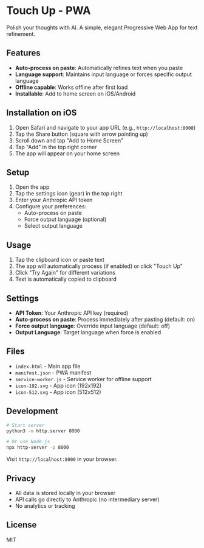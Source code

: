 # Touch Up - PWA

Polish your thoughts with AI. A simple, elegant Progressive Web App for text refinement.

## Features

- **Auto-process on paste**: Automatically refines text when you paste
- **Language support**: Maintains input language or forces specific output language
- **Offline capable**: Works offline after first load
- **Installable**: Add to home screen on iOS/Android

## Installation on iOS

1. Open Safari and navigate to your app URL (e.g., `http://localhost:8000`)
2. Tap the Share button (square with arrow pointing up)
3. Scroll down and tap "Add to Home Screen"
4. Tap "Add" in the top right corner
5. The app will appear on your home screen

## Setup

1. Open the app
2. Tap the settings icon (gear) in the top right
3. Enter your Anthropic API token
4. Configure your preferences:
   - Auto-process on paste
   - Force output language (optional)
   - Select output language

## Usage

1. Tap the clipboard icon or paste text
2. The app will automatically process (if enabled) or click "Touch Up"
3. Click "Try Again" for different variations
4. Text is automatically copied to clipboard

## Settings

- **API Token**: Your Anthropic API key (required)
- **Auto-process on paste**: Process immediately after pasting (default: on)
- **Force output language**: Override input language (default: off)
- **Output Language**: Target language when force is enabled

## Files

- `index.html` - Main app file
- `manifest.json` - PWA manifest
- `service-worker.js` - Service worker for offline support
- `icon-192.svg` - App icon (192x192)
- `icon-512.svg` - App icon (512x512)

## Development

```bash
# Start server
python3 -m http.server 8000

# Or use Node.js
npx http-server -p 8000
```

Visit `http://localhost:8000` in your browser.

## Privacy

- All data is stored locally in your browser
- API calls go directly to Anthropic (no intermediary server)
- No analytics or tracking

## License

MIT
